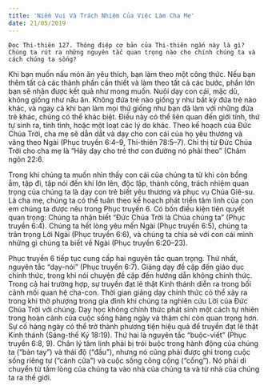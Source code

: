 ```yaml
---
title: 'Niềm Vui Và Trách Nhiệm Của Việc Làm Cha Mẹ'
date: 21/05/2019
---
```


`Đọc Thi-thiên 127. Thông điệp cơ bản của Thi-thiên ngắn này là gì? Chúng ta rút ra những nguyên tắc quan trọng nào cho chính chúng ta và cách chúng ta sống?`

Khi bạn muốn nấu món ăn yêu thích, bạn làm theo một công thức. Nếu bạn thêm tất cả các thành phần cần thiết và làm theo tất cả các bước, phần lớn bạn sẽ nhận được kết quả như mong muốn. Nuôi dạy con cái, mặc dù, không giống như nấu ăn. Không đứa trẻ nào giống y như bất kỳ đứa trẻ nào khác, và ngay cả khi bạn làm mọi thứ giống như bạn đã làm với những đứa trẻ khác, chúng có thể khác biệt. Điều này có thể liên quan đến giới tính, thứ tự sinh ra, tính tình, hoặc một loạt các lý do khác. Theo kế hoạch của Đức Chúa Trời, cha mẹ sẽ dẫn dắt và dạy cho con cái của họ yêu thương và vâng theo Ngài (Phục truyền 6:4–9, Thi-thiên 78:5–7). Chỉ thị từ Đức Chúa Trời cho cha mẹ là “Hãy dạy cho trẻ thơ con đường nó phải theo” (Châm ngôn 22:6.

Trong khi chúng ta muốn nhìn thấy con cái của chúng ta từ khi còn bồng ẵm, tập đi, tập nói đến khi lớn lên, độc lập, thành công, trách nhiệm quan trọng của chúng ta là dạy con trẻ biết yêu thương và phục vụ Chúa Giê-su. Là cha mẹ, chúng ta có thể tuân theo kế hoạch phát triển tâm linh của con em chúng ta được nêu trong Phục truyền 6. Có bốn điều kiện tiên quyết quan trọng: Chúng ta nhận biết “Đức Chúa Trời là Chúa chúng ta” (Phục truyền 6:4). Chúng ta hết lòng yêu mến Ngài (Phục truyền 6:5), chúng ta trân trọng Lời Ngài (Phục truyền 6:6), và chúng ta chia sẻ với con cái mình những gì chúng ta biết về Ngài (Phục truyền 6:20–23).

Phục truyền 6 tiếp tục cung cấp hai nguyên tắc quan trọng. Thứ nhất, nguyên tắc “dạy-nói” (Phục truyền 6:7). Giảng dạy đề cập đến giáo dục chính thức, trong khi nói chuyện đề cập đến hướng dẫn không chính thức. Trong cả hai trường hợp, sự truyền đạt lẽ thật Kinh thánh diễn ra trong bối cảnh mối quan hệ cha-con. Thời gian giảng dạy chính thức có thể xảy ra trong khi thờ phượng trong gia đình khi chúng ta nghiên cứu Lời của Đức Chúa Trời với chúng. Dạy học không chính thức phát sinh một cách tự nhiên trong hoàn cảnh của cuộc sống hàng ngày và thậm chí còn quan trọng hơn. Sự cố hàng ngày có thể trở thành phương tiện hiệu quả để truyền đạt lẽ thật Kinh thánh (Sáng-thế Ký 18:19). Thứ hai là nguyên tắc “buộc-viết” (Phục truyền 6:8, 9). Chân lý tâm linh phải bị trói buộc trong hành động của chúng ta (“bàn tay”) và thái độ (“đầu”), nhưng nó cũng phải được ghi trong cuộc sống riêng tư (“cánh cửa”) và cuộc sống công cộng (“cổng”). Nó phải di chuyển từ tấm lòng của chúng ta vào nhà của chúng ta và từ nhà của chúng ta ra thế giới.